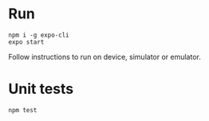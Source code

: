 # Run

    npm i -g expo-cli
    expo start 
    
Follow instructions to run on device, simulator or emulator.

# Unit tests

    npm test
